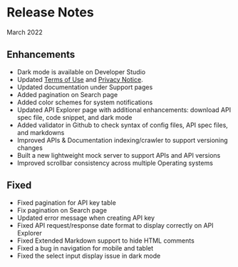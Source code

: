 # Release Notes
March 2022

## Enhancements
- Dark mode is available on Developer Studio
- Updated [Terms of Use](?path=/docs/terms-of-use/latest.md) and [Privacy Notice](?path=/docs/privacy-notice/latest.md).
- Updated documentation under Support pages
- Added pagination on Search page
- Added color schemes for system notifications
- Updated API Explorer page with additional enhancements: download API spec file, code snippet, and dark mode
- Added validator in Github to check syntax of config files, API spec files, and markdowns
- Improved APIs & Documentation indexing/crawler to support versioning changes
- Built a new lightweight mock server to support APIs and API versions
- Improved scrollbar consistency across multiple Operating systems

## Fixed
- Fixed pagination for API key table
- Fix pagination on Search page
- Updated error message when creating API key
- Fixed API request/response date format to display correctly on API Explorer
- Fixed Extended Markdown support to hide HTML comments
- Fixed a bug in navigation for mobile and tablet
- Fixed the select input display issue in dark mode

